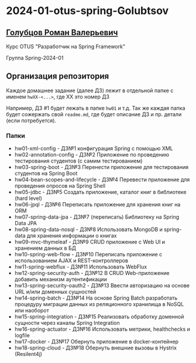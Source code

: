 # 2024-01-otus-spring-Golubtsov


## [Голубцов Роман Валерьевич](https://spb.hh.ru/resume/81e5630fff08b653490039ed1f6f6443323948)

Курс OTUS "Разработчик на Spring Framework"

Группа Spring-2024-01


## Организация репозитория

Каждое домашнее задание (далее ДЗ) лежит в отдельной папке с именем `hwXX-<...>`, где XX это номер ДЗ

Например, ДЗ #1 будет лежать в папке `hw01` и т.д.
Так же каждая папка будет сожержать свой `readme.md`, где будет описание ДЗ и пр. детали (если потребуется).

### Папки
- hw01-xml-config - ДЗ№1 конфигурация Spring с помощью XML
- hw02-annotation-config - ДЗ№2 Приложение по проведению тестирования студентов (с самим тестированием)
- hw03-spring-boot - ДЗ№3 Перенести приложение для тестирования студентов на Spring Boot
- hw04-bean-scopes-and-lifecycle - ДЗ№4 Перевести приложение для проведения опросов на Spring Shell
- hw05-jdbc - ДЗ№5 Создать приложение, каталог книг в библиотеке (hard level)
- hw06-jpql - ДЗ№6 Переписать приложение для хранения книг на ORM
- hw07-spring-data-jpa - ДЗ№7 (переписать) Библиотеку на Spring Data JPA
- hw08-spring-data-nosql - ДЗ№8 Использовать MongoDB и spring-data для хранения информации о книгах
- hw09-mvc-thymeleaf - ДЗ№9 CRUD приложение с Web UI и хранением данных в БД
- hw10-spring-web-flow - ДЗ№10 Переписать приложение с использованием AJAX и REST-контроллеров
- hw11-spring-webflux - ДЗ№11 Использовать WebFlux
- hw12-spring-security-auth - ДЗ№12 В CRUD Web-приложение добавить механизм аутентификации
- hw13-spring-security-oauth2 - ДЗ№13 Ввести авторизацию на основе URL и/или доменных сущностей
- hw14-spring-batch - ДЗ№14 На основе Spring Batch разработать процедуру миграции данных из реляционного хранилища в NoSQL или наоборот
- hw15-spring-integration - ДЗ№15 Реализовать обработку доменной сущности через каналы Spring Integration
- hw16-spring-actuator - ДЗ№16 Использовать метрики, healthchecks и logfile
- hw17-docker - ДЗ№17 Обернуть приложение в docker-контейнер
- hw18-spring-cloud - ДЗ№18 Обернуть внешние вызовы в Hystrix (Resilent4j)
